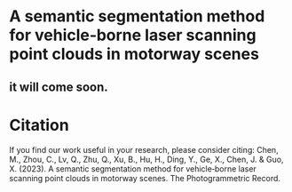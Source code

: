 # A semantic segmentation method for vehicle‐borne laser scanning point clouds in motorway scenes

## it will come soon.


# Citation
If you find our work useful in your research, please consider citing:
Chen, M., Zhou, C., Lv, Q., Zhu, Q., Xu, B., Hu, H., Ding, Y., Ge, X., Chen, J. & Guo, X. (2023). A semantic segmentation method for vehicle‐borne laser scanning point clouds in motorway scenes. The Photogrammetric Record.
